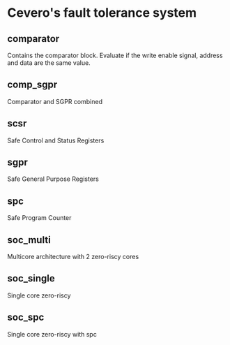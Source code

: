 # Cevero's fault tolerance system

## comparator
  Contains the comparator block. Evaluate if the write enable signal, 
address and data are the same value.

## comp_sgpr
  Comparator and SGPR combined

## scsr
  Safe Control and Status Registers

## sgpr
  Safe General Purpose Registers

## spc
  Safe Program Counter

## soc_multi
  Multicore architecture with 2 zero-riscy cores

## soc_single
  Single core zero-riscy

## soc_spc
  Single core zero-riscy with spc


	
